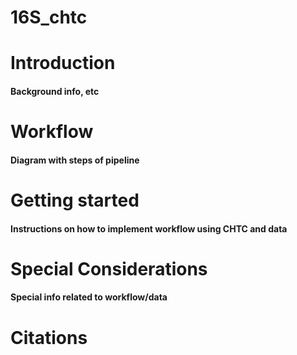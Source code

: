 # 16S_chtc

# Introduction
#### Background info, etc

# Workflow
#### Diagram with steps of pipeline

# Getting started
#### Instructions on how to implement workflow using CHTC and data

# Special Considerations
#### Special info related to workflow/data

# Citations

